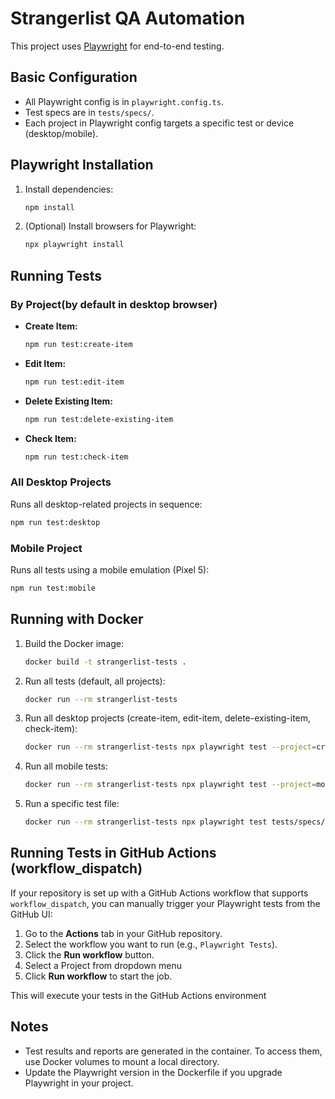 # Strangerlist QA Automation

This project uses [Playwright](https://playwright.dev/) for end-to-end testing.

## Basic Configuration
- All Playwright config is in `playwright.config.ts`.
- Test specs are in `tests/specs/`.
- Each project in Playwright config targets a specific test or device (desktop/mobile).

## Playwright Installation

1. Install dependencies:
   ```bash
   npm install
   ```
2. (Optional) Install browsers for Playwright:
   ```bash
   npx playwright install
   ```

## Running Tests

### By Project(by default in desktop browser)
- **Create Item:**
  ```bash
  npm run test:create-item
  ```
- **Edit Item:**
  ```bash
  npm run test:edit-item
  ```
- **Delete Existing Item:**
  ```bash
  npm run test:delete-existing-item
  ```
- **Check Item:**
  ```bash
  npm run test:check-item
  ```

### All Desktop Projects
Runs all desktop-related projects in sequence:
```bash
npm run test:desktop
```

### Mobile Project
Runs all tests using a mobile emulation (Pixel 5):
```bash
npm run test:mobile
```

## Running with Docker

1. Build the Docker image:
   ```bash
   docker build -t strangerlist-tests .
   ```
2. Run all tests (default, all projects):
   ```bash
   docker run --rm strangerlist-tests
   ```
3. Run all desktop projects (create-item, edit-item, delete-existing-item, check-item):
   ```bash
   docker run --rm strangerlist-tests npx playwright test --project=create-item --project=edit-item --project=delete-existing-item --project=check-item
   ```
4. Run all mobile tests:
   ```bash
   docker run --rm strangerlist-tests npx playwright test --project=mobile
   ```
5. Run a specific test file:
   ```bash
   docker run --rm strangerlist-tests npx playwright test tests/specs/create-itiem.spec.ts
   ```

## Running Tests in GitHub Actions (workflow_dispatch)

If your repository is set up with a GitHub Actions workflow that supports `workflow_dispatch`, you can manually trigger your Playwright tests from the GitHub UI:

1. Go to the **Actions** tab in your GitHub repository.
2. Select the workflow you want to run (e.g., `Playwright Tests`).
3. Click the **Run workflow** button.
4. Select a Project from dropdown menu
5. Click **Run workflow** to start the job.

This will execute your tests in the GitHub Actions environment

## Notes
- Test results and reports are generated in the container. To access them, use Docker volumes to mount a local directory.
- Update the Playwright version in the Dockerfile if you upgrade Playwright in your project. 